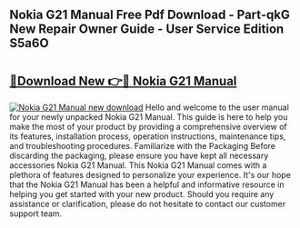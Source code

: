 ## Nokia G21 Manual Free Pdf Download - Part-qkG New Repair Owner Guide - User Service Edition S5a6O

# <h2><a href="http://cf24208.oget.top/?id=Nokia+G21+Manual">🔗Download New 👉🔴 Nokia G21 Manual</a></h2>

[![Nokia G21 Manual new download](https://i.imgur.com/5g1atiW.png)](http://cf24208.oget.top/?id=Nokia+G21+Manual)
Hello and welcome to the user manual for your newly unpacked Nokia G21 Manual. This guide is here to help you make the most of your product by providing a comprehensive overview of its features, installation process, operation instructions, maintenance tips, and troubleshooting procedures. Familiarize with the Packaging Before discarding the packaging, please ensure you have kept all necessary accessories Nokia G21 Manual. This Nokia G21 Manual comes with a plethora of features designed to personalize your experience. It's our hope that the Nokia G21 Manual has been a helpful and informative resource in helping you get started with your new product. Should you require any assistance or clarification, please do not hesitate to contact our customer support team.
